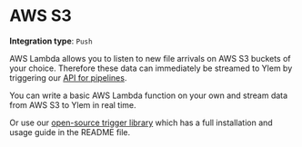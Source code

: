 # AWS S3

**Integration type**:  `Push`

AWS Lambda allows you to listen to new file arrivals on AWS S3 buckets of your choice. Therefore these data can immediately be streamed to Ylem by triggering our [API for pipelines](../../api/api-endpoints.md#run-pipeline).

You can write a basic AWS Lambda function on your own and stream data from AWS S3 to Ylem in real time.

Or use our [open-source trigger library](https://github.com/ylem-co/s3-lambda-trigger) which has a full installation and usage guide in the README file.

